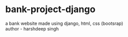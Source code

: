 # bank-project-django
a bank website made using django, html, css (bootsrap)
<br>
author - harshdeep singh
